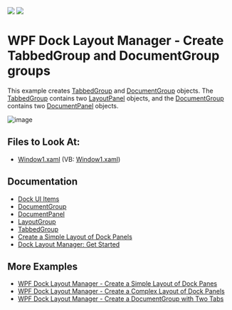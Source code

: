 <!-- default badges list -->
[![](https://img.shields.io/badge/Open_in_DevExpress_Support_Center-FF7200?style=flat-square&logo=DevExpress&logoColor=white)](https://supportcenter.devexpress.com/ticket/details/E1656)
[![](https://img.shields.io/badge/📖_How_to_use_DevExpress_Examples-e9f6fc?style=flat-square)](https://docs.devexpress.com/GeneralInformation/403183)
<!-- default badges end -->

# WPF Dock Layout Manager - Create TabbedGroup and DocumentGroup groups


This example creates [TabbedGroup](https://docs.devexpress.com/WPF/DevExpress.Xpf.Docking.TabbedGroup) and [DocumentGroup](https://docs.devexpress.com/WPF/DevExpress.Xpf.Docking.DocumentGroup) objects. The [TabbedGroup](https://docs.devexpress.com/WPF/DevExpress.Xpf.Docking.TabbedGroup) contains two [LayoutPanel](https://docs.devexpress.com/WPF/DevExpress.Xpf.Docking.LayoutPanel) objects, and the [DocumentGroup](https://docs.devexpress.com/WPF/DevExpress.Xpf.Docking.DocumentGroup) contains two [DocumentPanel](https://docs.devexpress.com/WPF/DevExpress.Xpf.Docking.DocumentPanel) objects.

![image](https://user-images.githubusercontent.com/12169834/173875380-1597a66d-d862-4728-a2df-0656f350ebd5.png)

<!-- default file list -->
## Files to Look At:

* [Window1.xaml](./CS/CreateTabbedAndDocumentGroups/Window1.xaml) (VB: [Window1.xaml](./VB/CreateTabbedAndDocumentGroups/Window1.xaml))
<!-- default file list end -->

## Documentation

- [Dock UI Items](https://docs.devexpress.com/WPF/7209/controls-and-libraries/layout-management/dock-windows/dock-items)
- [DocumentGroup](https://docs.devexpress.com/WPF/DevExpress.Xpf.Docking.DocumentGroup)
- [DocumentPanel](https://docs.devexpress.com/WPF/DevExpress.Xpf.Docking.DocumentPanel)
- [LayoutGroup](https://docs.devexpress.com/WPF/DevExpress.Xpf.Docking.LayoutGroup)
- [TabbedGroup](https://docs.devexpress.com/WPF/DevExpress.Xpf.Docking.TabbedGroup)
- [Create a Simple Layout of Dock Panels](https://docs.devexpress.com/WPF/6654/controls-and-libraries/layout-management/dock-windows/getting-started/how-to-create-a-simple-layout-of-dock-panes)
- [Dock Layout Manager: Get Started](https://docs.devexpress.com/WPF/6820/controls-and-libraries/layout-management/dock-windows/getting-started/dock-layout-manager)

## More Examples

- [WPF Dock Layout Manager - Create a Simple Layout of Dock Panes](https://github.com/DevExpress-Examples/how-to-create-a-simple-layout-of-dock-panes-e1600)
- [WPF Dock Layout Manager - Create a Complex Layout of Dock Panels](https://github.com/DevExpress-Examples/how-to-create-a-complex-layout-of-dock-panels-e1663)
- [WPF Dock Layout Manager - Сreate a DocumentGroup with Two Tabs](https://github.com/DevExpress-Examples/how-to-create-a-documentgroup-with-two-tabs-e1670)
